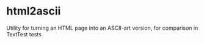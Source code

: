 # html2ascii
Utility for turning an HTML page into an ASCII-art version, for comparison in TextTest tests
